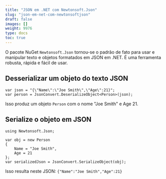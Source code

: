 ```yaml
---
title: "JSON em .NET com Newtonsoft.Json"
slug: "json-em-net-com-newtonsoftjson"
draft: false
images: []
weight: 9976
type: docs
toc: true
---
```


O pacote NuGet `Newtonsoft.Json` tornou-se o padrão de fato para usar e manipular texto e objetos formatados em JSON em .NET. É uma ferramenta robusta, rápida e fácil de usar.

## Desserializar um objeto do texto JSON
    var json = "{\"Name\":\"Joe Smith\",\"Age\":21}";
    var person = JsonConvert.DeserializeObject<Person>(json);
    
Isso produz um objeto `Person` com o nome "Joe Smith" e Age 21.
    

## Serialize o objeto em JSON
    using Newtonsoft.Json;

    var obj = new Person
    {
        Name = "Joe Smith",
        Age = 21
    };
    var serializedJson = JsonConvert.SerializeObject(obj);

Isso resulta neste JSON: `{"Name":"Joe Smith","Age":21}`

